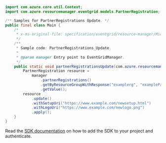 ```java
import com.azure.core.util.Context;
import com.azure.resourcemanager.eventgrid.models.PartnerRegistration;

/** Samples for PartnerRegistrations Update. */
public final class Main {
    /*
     * x-ms-original-file: specification/eventgrid/resource-manager/Microsoft.EventGrid/preview/2021-06-01-preview/examples/PartnerRegistrations_Update.json
     */
    /**
     * Sample code: PartnerRegistrations_Update.
     *
     * @param manager Entry point to EventGridManager.
     */
    public static void partnerRegistrationsUpdate(com.azure.resourcemanager.eventgrid.EventGridManager manager) {
        PartnerRegistration resource =
            manager
                .partnerRegistrations()
                .getByResourceGroupWithResponse("examplerg", "examplePartnerRegistrationName1", Context.NONE)
                .getValue();
        resource
            .update()
            .withSetupUri("https://www.example.com/newsetup.html")
            .withLogoUri("https://www.example.com/newlogo.png")
            .apply();
    }
}
```

Read the [SDK documentation](https://github.com/Azure/azure-sdk-for-java/blob/azure-resourcemanager-eventgrid_1.1.0-beta.2/sdk/eventgrid/azure-resourcemanager-eventgrid/README.md) on how to add the SDK to your project and authenticate.
